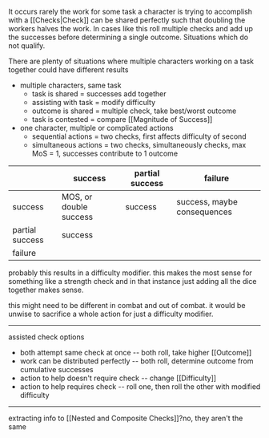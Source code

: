 It occurs rarely the work for some task a character is trying to accomplish with a [[Checks|Check]] can be shared perfectly such that doubling the workers halves the work. In cases like this roll multiple checks and add up the successes before determining a single outcome. Situations which do not qualify.


There are plenty of situations where multiple characters working on a task together could have different results

- multiple characters, same task
	- task is shared = successes add together
	- assisting with task = modify difficulty
	- outcome is shared = multiple check, take best/worst outcome
	- task is contested = compare [[Magnitude of Success]]
- one character, multiple or complicated actions
	- sequential actions = two checks, first affects difficulty of second
	- simultaneous actions =  two checks, simultaneously checks, max MoS = 1, successes contribute to 1 outcome 

|                 | success                | partial success | failure                     |
| --------------- | ---------------------- | --------------- | --------------------------- |
| success         | MOS, or double success | success         | success, maybe consequences |
| partial success | success                |                 |                             |
| failure         |                        |                 |                             |


probably this results in a difficulty modifier. this makes the most sense for something like a strength check and in that instance just adding all the dice together makes sense.

this might need to be different in combat and out of combat. it would be unwise to sacrifice a whole action for just a difficulty modifier.

---
assisted check options
- both attempt same check at once -- both roll, take higher [[Outcome]]
- work can be distributed perfectly -- both roll, determine outcome from cumulative successes
- action to help doesn't require check -- change [[Difficulty]]
- action to help requires check -- roll one, then roll the other with modified difficulty
----

extracting info to [[Nested and Composite Checks]]?no, they aren't the same